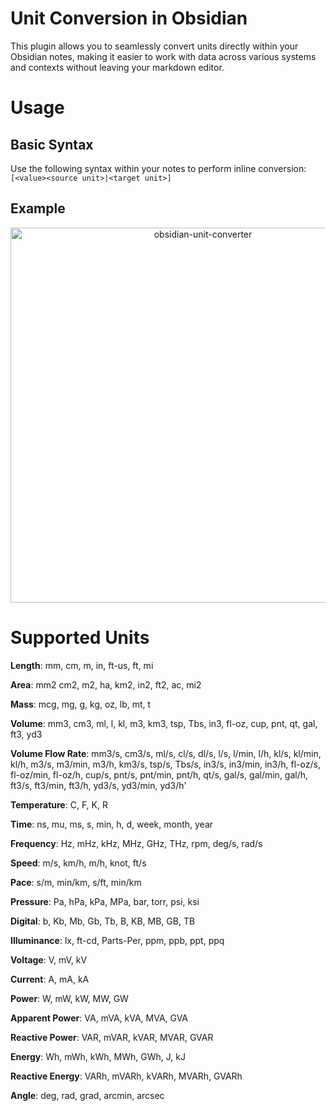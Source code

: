 # Unit Conversion in Obsidian

This plugin allows you to seamlessly convert units directly within your Obsidian notes, making it easier to work with data across various systems and contexts without leaving your markdown editor.

# Usage

## Basic Syntax
Use the following syntax within your notes to perform inline conversion:
`[<value><source unit>|<target unit>]`

## Example
<div align="center">
  <img src="https://github.com/user-attachments/assets/a191b540-decd-4f2e-930b-0aa8a9f71678" alt="obsidian-unit-converter" width="600">
</div>

# Supported Units

**Length**: mm, cm, m, in, ft-us, ft, mi

**Area**: mm2 cm2, m2, ha, km2, in2, ft2, ac, mi2

**Mass**: mcg, mg, g, kg, oz, lb, mt, t

**Volume**: mm3, cm3, ml, l, kl, m3, km3, tsp, Tbs, in3, fl-oz, cup, pnt, qt, gal, ft3, yd3

**Volume Flow Rate**: mm3/s, cm3/s, ml/s, cl/s, dl/s, l/s, l/min, l/h, kl/s, kl/min, kl/h, m3/s, m3/min, m3/h, km3/s, tsp/s, Tbs/s, in3/s, in3/min, in3/h, fl-oz/s, fl-oz/min, fl-oz/h, cup/s, pnt/s, pnt/min, pnt/h, qt/s, gal/s, gal/min, gal/h, ft3/s, ft3/min, ft3/h, yd3/s, yd3/min, yd3/h'

**Temperature**: C, F, K, R

**Time**: ns, mu, ms, s, min, h, d, week, month, year

**Frequency**: Hz, mHz, kHz, MHz, GHz, THz, rpm, deg/s, rad/s

**Speed**: m/s, km/h, m/h, knot, ft/s

**Pace**: s/m, min/km, s/ft, min/km

**Pressure**: Pa, hPa, kPa, MPa, bar, torr, psi, ksi

**Digital**: b, Kb, Mb, Gb, Tb, B, KB, MB, GB, TB

**Illuminance**: lx, ft-cd, Parts-Per, ppm, ppb, ppt, ppq

**Voltage**: V, mV, kV

**Current**: A, mA, kA

**Power**: W, mW, kW, MW, GW

**Apparent Power**: VA, mVA, kVA, MVA, GVA

**Reactive Power**: VAR, mVAR, kVAR, MVAR, GVAR

**Energy**: Wh, mWh, kWh, MWh, GWh, J, kJ

**Reactive Energy**: VARh, mVARh, kVARh, MVARh, GVARh

**Angle**: deg, rad, grad, arcmin, arcsec

